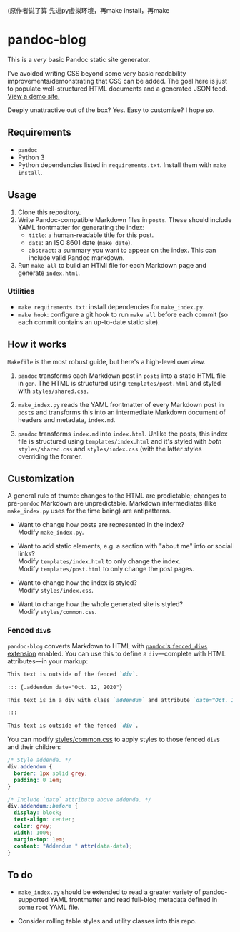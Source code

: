 (原作者说了算
先进py虚拟环境，再make install，再make

# pandoc-blog

This is a *very* basic Pandoc static site generator.

I've avoided writing CSS beyond some very basic readability improvements/demonstrating that CSS can be added. The goal here is just to populate well-structured HTML documents and a generated JSON feed. [View a demo site.](http://lukasschwab.me/pandoc-blog/index.html)

Deeply unattractive out of the box? Yes. Easy to customize? I hope so.

## Requirements

+ `pandoc`
+ Python 3
+ Python dependencies listed in `requirements.txt`. Install them with `make install`.

## Usage

1. Clone this repository.
2. Write Pandoc-compatible Markdown files in `posts`. These should include YAML frontmatter for generating the index:
    + `title`: a human-readable title for this post.
    + `date`: an ISO 8601 date (`make date`).
    + `abstract`: a summary you want to appear on the index. This can include valid Pandoc markdown.
3. Run `make all` to build an HTMl file for each Markdown page and generate `index.html`.

### Utilities

+ `make requirements.txt`: install dependencies for `make_index.py`.
+ `make hook`: configure a git hook to run `make all` before each commit (so each commit contains an up-to-date static site).

## How it works

`Makefile` is the most robust guide, but here's a high-level overview.

1. `pandoc` transforms each Markdown post in `posts` into a static HTML file in `gen`. The HTML is structured using `templates/post.html` and styled with `styles/shared.css`.

2. `make_index.py` reads the YAML frontmatter of every Markdown post in `posts` and transforms this into an intermediate Markdown document of headers and metadata, `index.md`.

3. `pandoc` transforms `index.md` into `index.html`. Unlike the posts, this index file is structured using `templates/index.html` and it's styled with *both* `styles/shared.css` and `styles/index.css` (with the latter styles overriding the former.

## Customization

A general rule of thumb: changes to the HTML are predictable; changes to pre-`pandoc` Markdown are unpredictable. Markdown intermediates (like `make_index.py` uses for the time being) are antipatterns.

+ Want to change how posts are represented in the index?<br>Modify `make_index.py`.

+ Want to add static elements, e.g. a section with "about me" info or social links?<br>Modify `templates/index.html` to only change the index.<br>Modify `templates/post.html` to only change the post pages.

+ Want to change how the index is styled?<br>Modify `styles/index.css`.

+ Want to change how the whole generated site is styled?<br>Modify `styles/common.css`.

### Fenced `div`s

`pandoc-blog` converts Markdown to HTML with [`pandoc`'s `fenced_divs` extension](https://pandoc.org/MANUAL.html#extension-fenced_divs) enabled. You can use this to define a `div`––complete with HTML attributes––in your markup:

```markdown
This text is outside of the fenced `div`.

::: {.addendum date="Oct. 12, 2020"}

This text is in a div with class `addendum` and attribute `date="Oct. 12, 2020"`.

:::

This text is outside of the fenced `div`.
```

You can modify [styles/common.css](styles/common.css) to apply styles to those fenced `div`s and their children:

```css
/* Style addenda. */
div.addendum {
  border: 1px solid grey;
  padding: 0 1em;
}

/* Include `date` attribute above addenda. */
div.addendum::before {
  display: block;
  text-align: center;
  color: grey;
  width: 100%;
  margin-top: 1em;
  content: "Addendum " attr(data-date);
}
```

## To do

+ `make_index.py` should be extended to read a greater variety of pandoc-supported YAML frontmatter and read full-blog metadata defined in some root YAML file.

+ Consider rolling table styles and utility classes into this repo.
